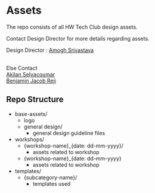 # Assets

The repo consists of all HW Tech Club design assets.

Contact Design Director for more details regarding assets.

Design Director : [Amogh Srivastava](https://github.com/amoghsr)  
<br>

Else Contact  
[Akilan Selvacoumar](https://github.com/Akilan1999)  
[Benjamin Jacob Reji](https://github.com/benjaminjacobreji)

Repo Structure
--
- base-assets/
  - logo 
  - general design/
    - general design guideline files
- workshops/
  - {workshop-name}_{date: dd-mm-yyyy}/
    - assets related to workshop
  - {workshop-name}_{date: dd-mm-yyyy}
    - assets related to workshop
- templates/
  - {subcategory-name}/
    - templates used
    
